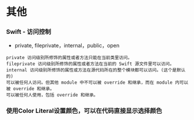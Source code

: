 #  其他

### Swift - 访问控制

* private, fileprivate，internal，public，open

```
private 访问级别所修饰的属性或者方法只能在当前类里访问。
fileprivate 访问级别所修饰的属性或者方法在当前的 Swift 源文件里可以访问。
internal 访问级别所修饰的属性或方法在源代码所在的整个模块都可以访问。(这个是默认的)
可以被任何人访问。但其他 module 中不可以被 override 和继承，而在 module 内可以被 override 和继承。
可以被任何人使用，包括 override 和继承。
```

### 使用Color Literal设置颜色，可以在代码直接显示选择颜色


